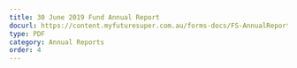 ```yaml
---
title: 30 June 2019 Fund Annual Report
docurl: https://content.myfuturesuper.com.au/forms-docs/FS-AnnualReport-20191227.pdf
type: PDF
category: Annual Reports
order: 4
---
```

